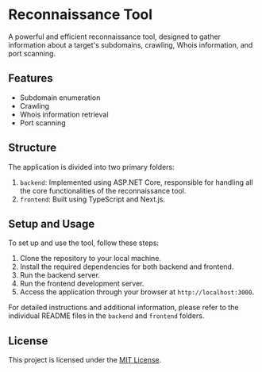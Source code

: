 # Reconnaissance Tool

A powerful and efficient reconnaissance tool, designed to gather information about a target's subdomains, crawling, Whois information, and port scanning.

## Features

- Subdomain enumeration
- Crawling
- Whois information retrieval
- Port scanning

## Structure

The application is divided into two primary folders:

1. `backend`: Implemented using ASP.NET Core, responsible for handling all the core functionalities of the reconnaissance tool.
2. `frontend`: Built using TypeScript and Next.js.

## Setup and Usage

To set up and use the tool, follow these steps:

1. Clone the repository to your local machine.
2. Install the required dependencies for both backend and frontend.
3. Run the backend server.
4. Run the frontend development server.
5. Access the application through your browser at `http://localhost:3000`.

For detailed instructions and additional information, please refer to the individual README files in the `backend` and `frontend` folders.

## License

This project is licensed under the [MIT License](https://opensource.org/licenses/MIT).
